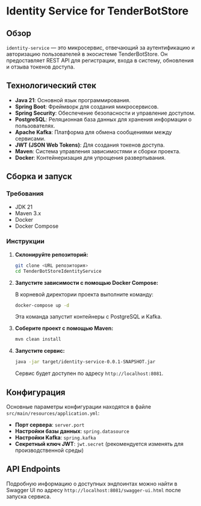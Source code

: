 # Identity Service for TenderBotStore

## Обзор

`identity-service` — это микросервис, отвечающий за аутентификацию и авторизацию пользователей в экосистеме
TenderBotStore. Он предоставляет REST API для регистрации, входа в систему, обновления и отзыва токенов доступа.

## Технологический стек

- **Java 21**: Основной язык программирования.
- **Spring Boot**: Фреймворк для создания микросервисов.
- **Spring Security**: Обеспечение безопасности и управление доступом.
- **PostgreSQL**: Реляционная база данных для хранения информации о пользователях.
- **Apache Kafka**: Платформа для обмена сообщениями между сервисами.
- **JWT (JSON Web Tokens)**: Для создания токенов доступа.
- **Maven**: Система управления зависимостями и сборки проекта.
- **Docker**: Контейнеризация для упрощения развертывания.

## Сборка и запуск

### Требования

- JDK 21
- Maven 3.x
- Docker
- Docker Compose

### Инструкции

1. **Склонируйте репозиторий:**

   ```bash
   git clone <URL репозитория>
   cd TenderBotStoreIdentityService
   ```

2. **Запустите зависимости с помощью Docker Compose:**

   В корневой директории проекта выполните команду:

   ```bash
   docker-compose up -d
   ```

   Эта команда запустит контейнеры с PostgreSQL и Kafka.

3. **Соберите проект с помощью Maven:**

   ```bash
   mvn clean install
   ```

4. **Запустите сервис:**

   ```bash
   java -jar target/identity-service-0.0.1-SNAPSHOT.jar
   ```

   Сервис будет доступен по адресу `http://localhost:8081`.

## Конфигурация

Основные параметры конфигурации находятся в файле `src/main/resources/application.yml`:

- **Порт сервера**: `server.port`
- **Настройки базы данных**: `spring.datasource`
- **Настройки Kafka**: `spring.kafka`
- **Секретный ключ JWT**: `jwt.secret` (рекомендуется изменять для производственной среды)

## API Endpoints

Подробную информацию о доступных эндпоинтах можно найти в Swagger UI по адресу `http://localhost:8081/swagger-ui.html`
после запуска сервиса.
